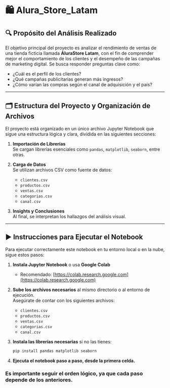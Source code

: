 # 🛍️ Alura_Store_Latam

## 🔍 Propósito del Análisis Realizado

El objetivo principal del proyecto es analizar el rendimiento de ventas de una tienda ficticia llamada **AluraStore Latam**, con el fin de comprender mejor el comportamiento de los clientes y el desempeño de las campañas de marketing digital. Se busca responder preguntas clave como:

- ¿Cuál es el perfil de los clientes?  
- ¿Qué campañas publicitarias generan más ingresos?  
- ¿Cómo varían las compras según el canal de adquisición y el país?

---

## 🗂️ Estructura del Proyecto y Organización de Archivos

El proyecto está organizado en un único archivo Jupyter Notebook que sigue una estructura lógica y clara, dividida en las siguientes secciones:

1. **Importación de Librerías**  
   Se cargan librerías esenciales como `pandas`, `matplotlib`, `seaborn`, entre otras.

2. **Carga de Datos**  
   Se utilizan archivos CSV como fuente de datos:
   - `clientes.csv`
   - `productos.csv`
   - `ventas.csv`
   - `categorias.csv`
   - `canal.csv`

3. **Insights y Conclusiones**  
   Al final, se interpretan los hallazgos del análisis visual.

---

## ▶️ Instrucciones para Ejecutar el Notebook

Para ejecutar correctamente este notebook en tu entorno local o en la nube, sigue estos pasos:

1. **Instala Jupyter Notebook** o usa **Google Colab**  
   - Recomendado: [https://colab.research.google.com](https://colab.research.google.com)

2. **Sube los archivos necesarios** al mismo directorio o al entorno de ejecución.  
   Asegúrate de contar con los siguientes archivos:
   - `clientes.csv`
   - `productos.csv`
   - `ventas.csv`
   - `categorias.csv`
   - `canal.csv`

3. **Instala las librerías necesarias** si no las tienes:  
   ```bash
   pip install pandas matplotlib seaborn

4. **Ejecuta el notebook paso a paso, desde la primera celda.**

   
### Es importante seguir el orden lógico, ya que cada paso depende de los anteriores.


